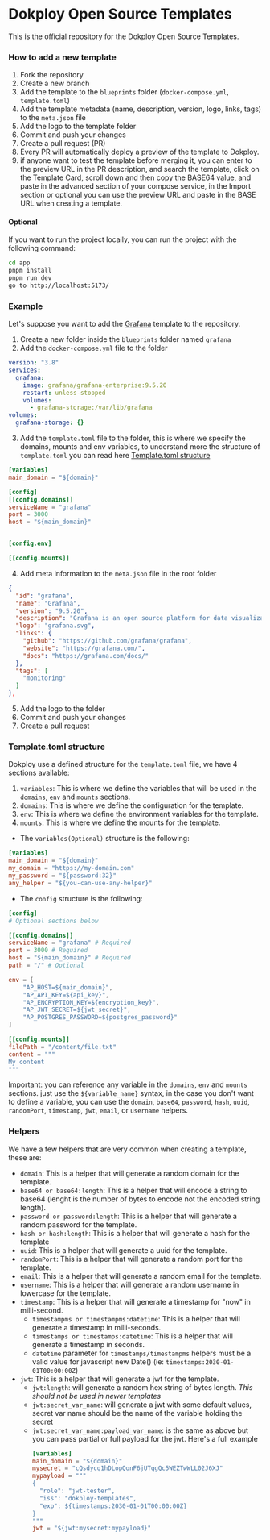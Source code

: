 # Dokploy Open Source Templates

This is the official repository for the Dokploy Open Source Templates.

### How to add a new template


1. Fork the repository
2. Create a new branch
3. Add the template to the `blueprints` folder (`docker-compose.yml`, `template.toml`)
4. Add the template metadata (name, description, version, logo, links, tags) to the `meta.json` file
5. Add the logo to the template folder
6. Commit and push your changes
7. Create a pull request (PR)
8. Every PR will automatically deploy a preview of the template to Dokploy.
9. if anyone want to test the template before merging it, you can enter to the preview URL in the PR description, and search the template, click on the Template Card, scroll down and then copy the BASE64 value, and paste in the advanced section of your compose service, in the Import section or optional you can use the preview URL and paste in the
BASE URL when creating a template.

#### Optional

If you want to run the project locally, you can run the project with the following command:

```bash
cd app
pnpm install
pnpm run dev
go to http://localhost:5173/
```

### Example

Let's suppose you want to add the [Grafana](https://grafana.com/) template to the repository.

1. Create a new folder inside the `blueprints` folder named `grafana`
2. Add the `docker-compose.yml` file to the folder

```yaml
version: "3.8"
services:
  grafana:
    image: grafana/grafana-enterprise:9.5.20
    restart: unless-stopped
    volumes:
      - grafana-storage:/var/lib/grafana
volumes:
  grafana-storage: {}
```
3. Add the `template.toml` file to the folder, this is where we specify the domains, mounts and env variables, to understand more the structure of `template.toml` you can read here [Template.toml structure](#template.toml-structure)

```toml
[variables]
main_domain = "${domain}"

[config]
[[config.domains]]
serviceName = "grafana"
port = 3000
host = "${main_domain}"


[config.env]

[[config.mounts]]
```
4. Add meta information to the `meta.json` file in the root folder

```json
{
  "id": "grafana",
  "name": "Grafana",
  "version": "9.5.20",
  "description": "Grafana is an open source platform for data visualization and monitoring.",
  "logo": "grafana.svg",
  "links": {
    "github": "https://github.com/grafana/grafana",
    "website": "https://grafana.com/",
    "docs": "https://grafana.com/docs/"
  },
  "tags": [
    "monitoring"
  ]
},
```
5. Add the logo to the folder
6. Commit and push your changes
7. Create a pull request

### Template.toml structure

Dokploy use a defined structure for the `template.toml` file, we have 4 sections available:

1. `variables`: This is where we define the variables that will be used in the `domains`, `env` and `mounts` sections.
2. `domains`: This is where we define the configuration for the template.
3. `env`: This is where we define the environment variables for the template.
4. `mounts`: This is where we define the mounts for the template.

- The `variables(Optional)` structure is the following:

```toml
[variables]
main_domain = "${domain}"
my_domain = "https://my-domain.com"
my_password = "${password:32}"
any_helper = "${you-can-use-any-helper}"
```

- The `config` structure is the following:

```toml
[config]
# Optional sections below

[[config.domains]]
serviceName = "grafana" # Required
port = 3000 # Required
host = "${main_domain}" # Required
path = "/" # Optional

env = [
    "AP_HOST=${main_domain}",
    "AP_API_KEY=${api_key}",
    "AP_ENCRYPTION_KEY=${encryption_key}",
    "AP_JWT_SECRET=${jwt_secret}",
    "AP_POSTGRES_PASSWORD=${postgres_password}"
]

[[config.mounts]]
filePath = "/content/file.txt"
content = """
My content
"""
```

Important: you can reference any variable in the `domains`, `env` and `mounts` sections. just use the `${variable_name}` syntax, in the case you don't want to define a variable, you can use the `domain`, `base64`, `password`, `hash`, `uuid`, `randomPort`, `timestamp`, `jwt`, `email`, or `username` helpers.

### Helpers

We have a few helpers that are very common when creating a template, these are:

- `domain`: This is a helper that will generate a random domain for the template.
- `base64 or base64:length`: This is a helper that will encode a string to base64 (lenght is the number of bytes to encode not the encoded string length).
- `password or password:length`: This is a helper that will generate a random password for the template.
- `hash or hash:length`: This is a helper that will generate a hash for the template
- `uuid`: This is a helper that will generate a uuid for the template.
- `randomPort`: This is a helper that will generate a random port for the template.
- `email`: This is a helper that will generate a random email for the template.
- `username`: This is a helper that will generate a random username in lowercase for the template.
- `timestamp`: This is a helper that will generate a timestamp for "now" in milli-second.
  - `timestampms or timestampms:datetime`: This is a helper that will generate a timestamp in milli-seconds.
  - `timestamps or timestamps:datetime`: This is a helper that will generate a timestamp in seconds.
  - `datetime` parameter for `timestamps/timestampms` helpers must be a valid value for javascript new Date() (ie: `timestamps:2030-01-01T00:00:00Z`)
- `jwt`: This is a helper that will generate a jwt for the template.
  - `jwt:length`: will generate a random hex string of bytes length. _This should not be used in newer templates_
  - `jwt:secret_var_name`: will generate a jwt with some default values, secret var name should be the name of the variable holding the secret
  - `jwt:secret_var_name:payload_var_name`: is the same as above but you can pass partial or full payload for the jwt.
    Here's a full example
    ```toml
    [variables]
    main_domain = "${domain}"
    mysecret = "cQsdycq1hDLopQonF6jUTqgQc5WEZTwWLL02J6XJ"
    mypayload = """
    {
      "role": "jwt-tester",
      "iss": "dokploy-templates",
      "exp": ${timestamps:2030-01-01T00:00:00Z}
    }
    """
    jwt = "${jwt:mysecret:mypayload}"
    ```







